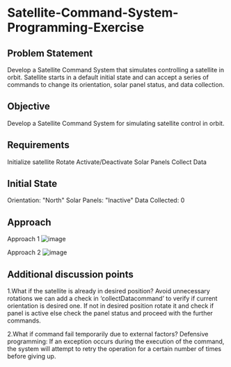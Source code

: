 # Satellite-Command-System-Programming-Exercise
## Problem Statement
Develop a Satellite Command System that simulates controlling a satellite in orbit. Satellite starts in a default initial state and can accept a series of commands to change its orientation, solar panel status, and data collection.


## Objective
Develop a Satellite Command System for simulating satellite control in orbit.

## Requirements
Initialize satellite
Rotate
Activate/Deactivate Solar Panels
Collect Data

## Initial State
Orientation: "North"
Solar Panels: "Inactive"
Data Collected: 0

## Approach
Approach 1
![image](https://github.com/praneethp4/Satellite-Command-System-Programming-Exercise/assets/123055147/5cc3ac45-eda8-4a3a-9ecf-4aba74271087)

Approach 2
![image](https://github.com/praneethp4/Satellite-Command-System-Programming-Exercise/assets/123055147/1b08a719-d6d8-49aa-98de-dda762041fd8)




## Additional discussion points
1.What if the satellite is already in desired position?
	Avoid unnecessary rotations we can add a check in ‘collectDatacommand’ to verify if current orientation is desired one.
	If not in desired position rotate it and check if panel is active 
	else check the panel status and proceed with the further commands.
 
2.What if command fail temporarily due to external factors?
	Defensive programming: If an exception occurs during the execution of the command, the system will attempt to retry the operation for a certain number of times before giving up.
 
